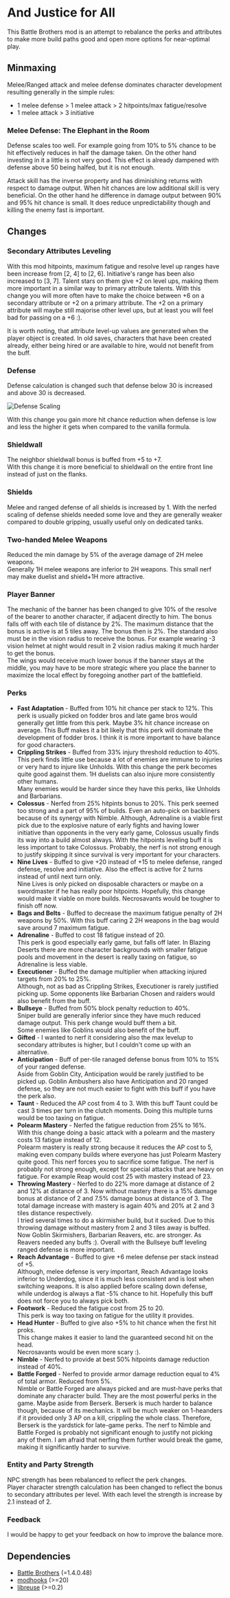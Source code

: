# And Justice for All

This Battle Brothers mod is an attempt to rebalance the perks and attributes
to make more build paths good and open more options for near-optimal play.

## Minmaxing

Melee/Ranged attack and melee defense dominates character development resulting
generally in the simple rules:  
* 1 melee defense > 1 melee attack > 2 hitpoints/max fatigue/resolve
* 1 melee attack > 3 initiative

### Melee Defense: The Elephant in the Room
Defense scales too well. For example going from 10% to 5% chance to be hit
effectively reduces in half the damage taken. On the other hand investing in it
a little is not very good. This effect is already dampened with defense above 50
being halfed, but it is not enough.

Attack skill has the inverse property and has diminishing returns with respect
to damage output. When hit chances are low additional skill is very beneficial.
On the other hand he difference in damage output between 90% and 95% hit chance is small.
It does reduce unpredictability though and killing the enemy fast is important.

## Changes

### Secondary Attributes Leveling

With this mod hitpoints, maximum fatigue and resolve level up ranges have been increase
from [2, 4] to [2, 6]. Initiative's range has been also increased to [3, 7].
Talent stars on them give +2 on level ups, making them more important in a
similar way to primary attribute talents.
With this change you will more often have to make the choice between +6 on a secondary
attribute or +2 on a primary attribute.
The +2 on a primary attribute will maybe still majorise other level ups,
but at least you will feel bad for passing on a +6 :).

It is worth noting, that attribute level-up values are generated when the player object is
created. In old saves, characters that have been created already,
either being hired or are available to hire, would not benefit from the buff.

### Defense
Defense calculation is changed such that defense below 30 is increased
and above 30 is decreased.

![Defense Scaling](scaled-defense.png)

With this change you gain more hit chance
reduction when defense is low and less the higher it gets when compared
to the vanilla formula.

### Shieldwall
The neighbor shieldwall bonus is buffed from +5 to +7.  
With this change it is more beneficial to shieldwall on the entire front line
instead of just on the flanks.

### Shields
Melee and ranged defense of all shields is increased by 1.
With the nerfed scaling of defense shields needed some love and they
are generally weaker compared to double gripping, usually useful only on
dedicated tanks.

### Two-handed Melee Weapons
Reduced the min damage by 5% of the average damage of 2H melee weapons.  
Generally 1H melee weapons are inferior to 2H weapons. This small nerf may make
duelist and shield+1H more attractive.

### Player Banner

The mechanic of the banner has been changed to give 10% of the resolve of the bearer
to another character, if adjacent directly to him.
The bonus falls off with each tile of distance by 2%.
The maximum distance that  the bonus is active is at 5 tiles away.
The bonus then is 2%. The standard also must be in the vision radius to receive the bonus.
For example wearing -3 vision helmet at night would result in 2 vision radius
making it much harder to get the bonus.  
The wings would receive much lower bonus if the banner stays at the middle,
you may have to be more strategic where you place the banner to maximize the local
effect by foregoing another part of the battlefield.


### Perks

* **Fast Adaptation** - Buffed from 10% hit chance per stack to 12%. This perk
is usually picked on fodder bros and late game bros would generally get
little from this perk. Maybe 3% hit chance increase on average. This Buff makes
it a bit likely that this perk will dominate the development of fodder bros. I think
it is more important to have balance for good characters.
* **Crippling Strikes** - Buffed from 33% injury threshold reduction to 40%.
This perk finds little use because a lot of enemies are immune to injuries or
very hard to injure like Unholds.
With this change the perk becomes quite good against them.
1H duelists can also injure more consistently other humans.  
Many enemies would be harder since they have this perks, like Unholds and Barbarians.
* **Colossus** - Nerfed from 25% hitpints bonus to 20%.
This perk seemed too strong and a part of 95% of builds.
Even an auto-pick on backliners because of its synergy with Nimble.
Although, Adrenaline is a viable first pick due to the explosive nature of early fights
and having lower initiative than opponents in the very early game,
Colossus usually finds its way into a build almost always.
With the hitpoints leveling buff it is less important to take Colossus.
Probably, the nerf is not strong enough to justify skipping it since survival
is very important for your characters.
* **Nine Lives** - Buffed to give +20 instead of +15 to melee defense, ranged defense, resolve and initiative.
Also the effect is active for 2 turns instead of until next turn only.  
Nine Lives is only picked on disposable characters or maybe on a swordmaster if
he has really poor hitpoints. Hopefully, this change would make it viable on more builds.
Necrosavants would be tougher to finish off now.
* **Bags and Belts** - Buffed to decrease the maximum fatigue penalty of 2H weapons by 50%.
With this buff caring 2 2H weapons in the bag would save around 7 maximum fatigue.
* **Adrenaline** - Buffed to cost 18 fatigue instead of 20.  
This perk is good especially early game, but falls off later.
In Blazing Deserts there are more character backgrounds with smaller fatigue pools
and movement in the desert is really taxing on fatigue, so Adrenaline is less viable.
* **Executioner** - Buffed the damage multiplier when attacking injured targets from 20% to 25%.  
Although, not as bad as Crippling Strikes, Executioner is rarely justified picking up.
Some opponents like Barbarian Chosen and raiders would also benefit from the buff.
* **Bullseye** - Buffed from 50% block penalty reduction to 40%.  
Sniper build are generally inferior since they have much reduced damage output.
This perk change would buff them a bit.  
Some enemies like Goblins would also benefit of the buff.
* **Gifted** - I wanted to nerf it considering also the max levelup to secondary
attributes is higher, but I couldn't come up with an alternative.
* **Anticipation** - Buff of per-tile ranaged defense bonus from 10% to
15% of your ranged defense.  
Aside from Goblin City, Anticipation would be rarely justified to be picked up.
Goblin Ambushers also have Anticipation and 20 ranged defense, so they are not
much easier to fight with this buff if you have the perk also.
* **Taunt** - Reduced the AP cost from 4 to 3.
With this buff Taunt could be cast 3 times per turn in the clutch moments.
Doing this multiple turns would be too taxing on fatigue.
* **Polearm Mastery** - Nerfed the fatigue reduction from 25% to 16%.  
With this change doing a basic attack with a polearm and the mastery costs 13
fatigue instead of 12.  
Polearm mastery is really strong because it reduces the AP cost to 5, making 
even company builds where everyone has just Polearm Mastery quite good. This nerf
forces you to sacrifice some fatigue. The nerf is probably not strong enough,
except for special attacks that are heavy on fatigue.
For example Reap would cost 25 with mastery instead of 23.
* **Throwing Mastery** - Nerfed to do 22% more damage at distance of 2 and 12% at distance of 3.
Now without mastery there is a 15% damage bonus at distance of 2 and 7.5% damage bonus at distance of 3.
The total damage increase with mastery is again 40% and 20% at 2 and 3 tiles distance respectively.  
I tried several times to do a skirmisher build, but it sucked.
Due to this throwing damage without mastery from 2 and 3 tiles away is buffed.
Now Goblin Skirmishers, Barbarian Reavers, etc. are stronger. As Reavers needed any buffs :).
Overall with the Bullseye buff leveling ranged defense is more important.
* **Reach Advantage** - Buffed to give +6 melee defense per stack instead of +5.  
Although, melee defense is very important, Reach Advantage looks inferior to Underdog,
since it is much less consistent and is lost when switching weapons.
It is also applied before scaling down defense, while underdog is always a flat
-5% chance to hit.
Hopefully this buff does not force you to always pick both.
* **Footwork** - Reduced the fatigue cost from 25 to 20.  
This perk is way too taxing on fatigue for the utility it provides.
* **Head Hunter** - Buffed to give also +5% to hit chance when the first hit proks.  
This change makes it easier to land the guaranteed second hit on the head.  
Necrosavants would be even more scary :).
* **Nimble** - Nerfed to provide at best 50% hitpoints damage reduction instead of 40%.  
* **Battle Forged** - Nerfed to provide armor damage reduction equal to 4% of
total armor. Reduced from 5%.  
Nimble or Battle Forged are always picked and are must-have perks that dominate
any character build. They are the most powerful perks in the game. Maybe aside
from Berserk. Berserk is much harder to balance though, because of its mechanics.
It will be much weaker on 1-heanders if it provided only 3 AP on a kill,
crippling the whole class. Therefore, Berserk is the yardstick for late-game perks.
The nerf to Nimble and Battle Forged is probably not significant enough to justify
not picking any of them. I am afraid that nerfing them further would break the
game, making it significantly harder to survive.

### Entity and Party Strength
NPC strength has been rebalanced to reflect the perk changes.  
Player character strength calculation has been changed to reflect the bonus
to secondary attributes per level. With each level the strength is increase by 2.1
instead of 2.


### Feedback

I would be happy to get your feedback on how to improve the balance more.

## Dependencies

* [Battle Brothers](http://battlebrothersgame.com/) (=1.4.0.48)
* [modhooks](https://www.nexusmods.com/battlebrothers/mods/42) (>=20)
* [libreuse](https://github.com/sogartar/libreuse) (>=0.2)
